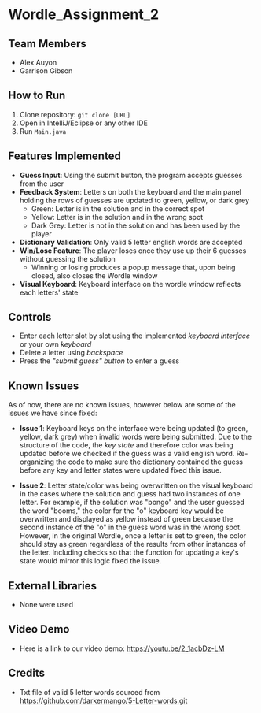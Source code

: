 # Wordle_Assignment_2

## Team Members
- Alex Auyon  
- Garrison Gibson  

## How to Run
1. Clone repository: `git clone [URL]`  
2. Open in IntelliJ/Eclipse or any other IDE  
3. Run `Main.java`  

## Features Implemented
- **Guess Input**: Using the submit button, the program accepts guesses from the user  
- **Feedback System**: Letters on both the keyboard and the main panel holding the rows of guesses are updated to green, yellow, or dark grey
  - Green: Letter is in the solution and in the correct spot
  - Yellow: Letter is in the solution and in the wrong spot
  - Dark Grey: Letter is not in the solution and has been used by the player
- **Dictionary Validation**: Only valid 5 letter english words are accepted
- **Win/Lose Feature**: The player loses once they use up their 6 guesses without guessing the solution
  - Winning or losing produces a popup message that, upon being closed, also closes the Wordle window
- **Visual Keyboard**: Keyboard interface on the wordle window reflects each letters' state

## Controls
- Enter each letter slot by slot using the implemented *keyboard interface* or your own *keyboard*
- Delete a letter using *backspace*
- Press the *"submit guess" button* to enter a guess

## Known Issues  
As of now, there are no known issues, however below are some of the issues we have since fixed:  
- **Issue 1**: Keyboard keys on the interface were being updated (to green, yellow, dark grey) when invalid words were being submitted. Due to the structure of the code, the *key state* and therefore color was being updated before we checked if the guess was a valid english word. Re-organizing the code to make sure the dictionary contained the guess before any key and letter states were updated fixed this issue. 

- **Issue 2**: Letter state/color was being overwritten on the visual keyboard in the cases where the solution and guess had two instances of one letter. For example, if the solution was "bongo" and the user guessed the word "booms," the color for the "o" keyboard key would be overwritten and displayed as yellow instead of green because the second instance of the "o" in the guess word was in the wrong spot. However, in the original Wordle, once a letter is set to green, the color should stay as green regardless of the results from other instances of the letter. Including checks so that the function for updating a key's state would mirror this logic fixed the issue. 

## External Libraries
- None were used

## Video Demo
- Here is a link to our video demo: https://youtu.be/2_1acbDz-LM

## Credits
- Txt file of valid 5 letter words sourced from https://github.com/darkermango/5-Letter-words.git
